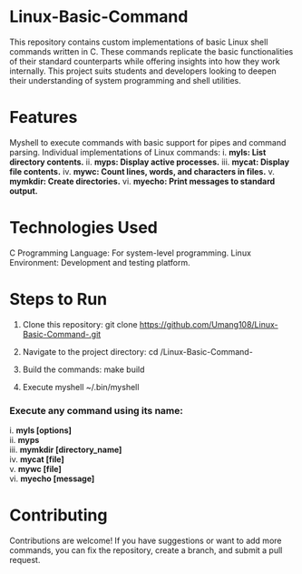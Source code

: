 # Linux-Basic-Command

This repository contains custom implementations of basic Linux shell commands written in C. These commands replicate the basic functionalities of their standard counterparts while offering insights into how they work internally. This project suits students and developers looking to deepen their understanding of system programming and shell utilities.

# Features
Myshell to execute commands with basic support for pipes and command parsing.
Individual implementations of Linux commands:
    i. **myls: List directory contents.**
    ii. **myps: Display active processes.**
    iii. **mycat: Display file contents.**
    iv. **mywc: Count lines, words, and characters in files.**
    v. **mymkdir: Create directories.**
    vi. **myecho: Print messages to standard output.**
# Technologies Used
C Programming Language: For system-level programming.
Linux Environment: Development and testing platform.

# Steps to Run
1. Clone this repository:
    git clone https://github.com/Umang108/Linux-Basic-Command-.git

2. Navigate to the project directory:
    cd /Linux-Basic-Command-

3. Build the commands:
    make build

4. Execute myshell
    ~/.bin/myshell

### Execute any command using its name:

i. **myls [options]**  
ii. **myps**  
iii. **mymkdir [directory_name]**  
iv. **mycat [file]**  
v. **mywc [file]**  
vi. **myecho [message]**



# Contributing
Contributions are welcome! If you have suggestions or want to add more commands, you can fix the repository, create a branch, and submit a pull request.








   

